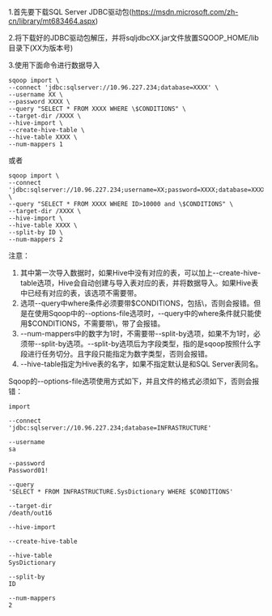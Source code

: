 1.首先要下载SQL Server JDBC驱动包(https://msdn.microsoft.com/zh-cn/library/mt683464.aspx)  

2.将下载好的JDBC驱动包解压，并将sqljdbcXX.jar文件放置SQOOP_HOME/lib目录下(XX为版本号)  

3.使用下面命令进行数据导入
```
sqoop import \
--connect 'jdbc:sqlserver://10.96.227.234;database=XXXX' \
--username XX \
--password XXXX \
--query "SELECT * FROM XXXX WHERE \$CONDITIONS" \
--target-dir /XXXX \
--hive-import \
--create-hive-table \
--hive-table XXXX \
--num-mappers 1
```
或者
```
sqoop import \
--connect 'jdbc:sqlserver://10.96.227.234;username=XX;password=XXXX;database=XXXX' \
--query "SELECT * FROM XXXX WHERE ID>10000 and \$CONDITIONS" \
--target-dir /XXXX \
--hive-import \
--hive-table XXXX \
--split-by ID \
--num-mappers 2
```  

注意：  
1. 其中第一次导入数据时，如果Hive中没有对应的表，可以加上--create-hive-table选项，Hive会自动创建与导入表对应的表，并将数据导入。如果Hive表中已经有对应的表，该选项不需要带。
2. 选项--query中where条件必须要带\$CONDITIONS，包括\，否则会报错。但是在使用Sqoop中的--options-file选项时，--query中的where条件就只能使用$CONDITIONS，不需要带\，带了会报错。
3. --num-mappers中的数字为1时，不需要带--split-by选项，如果不为1时，必须带--split-by选项。--split-by选项后为字段类型，指的是sqoop按照什么字段进行任务切分。且字段只能指定为数字类型，否则会报错。
4. --hive-table指定为Hive表的名字，如果不指定默认是和SQL Server表同名。  

Sqoop的--options-file选项使用方式如下，并且文件的格式必须如下，否则会报错：
```
import

--connect
'jdbc:sqlserver://10.96.227.234;database=INFRASTRUCTURE'

--username
sa

--password
Password01!

--query
'SELECT * FROM INFRASTRUCTURE.SysDictionary WHERE $CONDITIONS'

--target-dir
/death/out16

--hive-import

--create-hive-table

--hive-table
SysDictionary

--split-by
ID

--num-mappers
2
```
